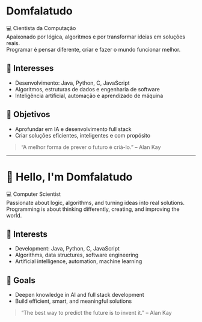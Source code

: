 # Domfalatudo

💻 Cientista da Computação  
Apaixonado por lógica, algoritmos e por transformar ideias em soluções reais.  
Programar é pensar diferente, criar e fazer o mundo funcionar melhor.

## 🚀 Interesses
- Desenvolvimento: Java, Python, C, JavaScript  
- Algoritmos, estruturas de dados e engenharia de software  
- Inteligência artificial, automação e aprendizado de máquina

## 🎯 Objetivos
- Aprofundar em IA e desenvolvimento full stack  
- Criar soluções eficientes, inteligentes e com propósito

> “A melhor forma de prever o futuro é criá-lo.” – Alan Kay

---

# 👋 Hello, I'm Domfalatudo

💻 Computer Scientist  
Passionate about logic, algorithms, and turning ideas into real solutions.  
Programming is about thinking differently, creating, and improving the world.

## 🚀 Interests
- Development: Java, Python, C, JavaScript  
- Algorithms, data structures, software engineering  
- Artificial intelligence, automation, machine learning

## 🎯 Goals
- Deepen knowledge in AI and full stack development  
- Build efficient, smart, and meaningful solutions

> “The best way to predict the future is to invent it.” – Alan Kay

